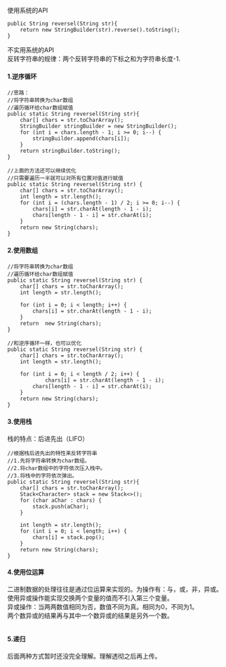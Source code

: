 使用系统的API
```
public String reversel(String str){
    return new StringBuilder(str).reverse().toString();
}
```
不实用系统的API  
反转字符串的规律：两个反转字符串的下标之和为字符串长度-1.  
#### 1.逆序循环
```
//思路：
//将字符串转换为char数组
//遍历循环给char数组赋值
public static String reversel(String str){
    char[] chars = str.toCharArray();
    StringBuilder stringBuilder = new StringBuilder();
    for (int i = chars.length - 1; i >= 0; i--) {
        stringBuilder.append(chars[i]);
    }
    return stringBuilder.toString();
}

//上面的方法还可以继续优化
//只需要遍历一半就可以对所有位置对值进行赋值
public static String reversel(String str) {
    char[] chars = str.toCharArray();
    int length = str.length();
    for (int i = (chars.length - 1) / 2; i >= 0; i--) {
        chars[i] = str.charAt(length - 1 - i);
        chars[length - 1 - i] = str.charAt(i);
    }
    return new String(chars);
}
```
#### 2.使用数组
```
//将字符串转换为char数组
//遍历循环给char数组赋值
public static String reversel(String str) {
    char[] chars = str.toCharArray();
    int length = str.length();

    for (int i = 0; i < length; i++) {
        chars[i] = str.charAt(length - 1 - i);
    }
    return  new String(chars);
}

//和逆序循环一样，也可以优化
public static String reversel(String str) {
    char[] chars = str.toCharArray();
    int length = str.length();

    for (int i = 0; i < length / 2; i++) {
            chars[i] = str.charAt(length - 1 - i);
        chars[length - 1 - i] = str.charAt(i);
    }
    return new String(chars);
}
```
#### 3.使用栈
栈的特点：后进先出（LIFO）  
```
//根据栈后进先出的特性来反转字符串
//1.先将字符串转换为char数组。
//2.将char数组中的字符依次压入栈中。
//3.将栈中的字符依次弹出。
public static String reversel(String str){
    char[] chars = str.toCharArray();
    Stack<Character> stack = new Stack<>();
    for (char aChar : chars) {
        stack.push(aChar);
    }

    int length = str.length();
    for (int i = 0; i < length; i++) {
        chars[i] = stack.pop();
    }
    return new String(chars);
}
```
#### 4.使用位运算
二进制数据的处理往往是通过位运算来实现的。为操作有：与，或，非，异或。  
使用异或操作能实现交换两个变量的值而不引入第三个变量。  
异或操作：当两两数值相同为否，数值不同为真。相同为0，不同为1。  
两个数异或的结果再与其中一个数异或的结果是另外一个数。  
```

```
#### 5.递归


后面两种方式暂时还没完全理解。理解透彻之后再上传。
